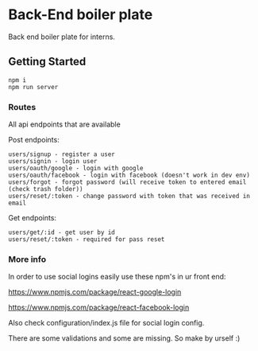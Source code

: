 # Back-End boiler plate

Back end boiler plate for interns.

## Getting Started

```
npm i
npm run server
```

### Routes

All api endpoints that are available

Post endpoints:
```
users/signup - register a user
users/signin - login user
users/oauth/google - login with google
users/oauth/facebook - login with facebook (doesn't work in dev env)
users/forgot - forgot password (will receive token to entered email (check trash folder))
users/reset/:token - change password with token that was received in email

```
Get endpoints:
```
users/get/:id - get user by id
users/reset/:token - required for pass reset
```

### More info
In order to use social logins easily use these npm's in ur front end:

https://www.npmjs.com/package/react-google-login

https://www.npmjs.com/package/react-facebook-login

Also check configuration/index.js file for social login config.

There are some validations and some are missing. So make by urself :)


